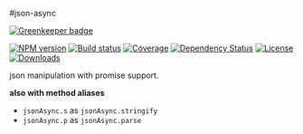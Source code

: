 #json-async

[![Greenkeeper badge](https://badges.greenkeeper.io/zhuangya/json-async.svg)](https://greenkeeper.io/)

[![NPM version][npm-image]][npm-url]
[![Build status][travis-image]][travis-url]
[![Coverage][coveralls-image]][coveralls-url]
[![Dependency Status][david-image]][david-url]
[![License][license-image]][license-url]
[![Downloads][downloads-image]][downloads-url]

json manipulation with promise support.

**also with method aliases**

- `jsonAsync.s` as `jsonAsync.stringify`
- `jsonAsync.p` as `jsonAsync.parse`

[npm-image]: https://img.shields.io/npm/v/json-async.svg?style=flat-square
[npm-url]: https://npmjs.org/package/json-async
[travis-image]: https://img.shields.io/travis/zhuangya/json-async.svg?style=flat-square
[travis-url]: https://travis-ci.org/zhuangya/json-async
[coveralls-image]: https://img.shields.io/coveralls/zhuangya/json-async.svg?style=flat-square
[coveralls-url]: https://coveralls/zhuangya/json-async
[david-image]: http://img.shields.io/david/zhuangya/json-async.svg?style=flat-square
[david-url]: https://david-dm.org/zhuangya/json-async
[license-image]: http://img.shields.io/npm/l/json-async.svg?style=flat-square
[license-url]: LICENSE
[downloads-image]: http://img.shields.io/npm/dm/json-async.svg?style=flat-square
[downloads-url]: https://npmjs.org/package/json-async
